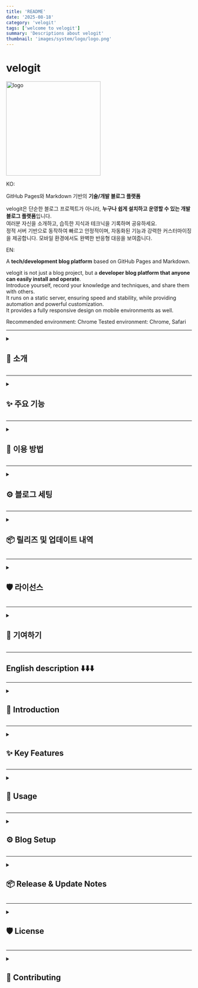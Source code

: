 ```yaml
---
title: 'README'
date: '2025-08-18'
category: 'velogit'
tags: ['welcome to velogit']
summary: 'Descriptions about velogit'
thumbnail: 'images/system/logo/logo.png'
---
```


# velogit

<img width="256" height="256" alt="logo" src="https://github.com/user-attachments/assets/149afc7b-4711-43db-a87d-88b56840b0ef" />

KO:

GitHub Pages와 Markdown 기반의 **기술/개발 블로그 플랫폼**

velogit은 단순한 블로그 프로젝트가 아니라, **누구나 쉽게 설치하고 운영할 수 있는 개발 블로그 플랫폼**입니다.  
여러분 자신을 소개하고, 습득한 지식과 테크닉을 기록하며 공유하세요.  
정적 서버 기반으로 동작하여 빠르고 안정적이며, 자동화된 기능과 강력한 커스터마이징을 제공합니다.
모바일 환경에서도 완벽한 반응형 대응을 보여줍니다.

EN:

A **tech/development blog platform** based on GitHub Pages and Markdown.

velogit is not just a blog project, but a **developer blog platform that anyone can easily install and operate**.  
Introduce yourself, record your knowledge and techniques, and share them with others.  
It runs on a static server, ensuring speed and stability, while providing automation and powerful customization.  
It provides a fully responsive design on mobile environments as well.

Recommended environment: Chrome
Tested environment: Chrome, Safari

---

<details>
<summary><h2>🎯 소개</h2></summary>

- **플랫폼**: GitHub Pages + React + Markdown
- **특징**: 쉽고 빠른 설치, 자동화된 배포, 강력한 커스터마이징 지원
- **목표**:
    - 기술 블로그 이상의 **개인 브랜딩 도구**
    - 공부 기록, 지식 공유, 자기소개와 포트폴리오까지 한 번에 관리

</details>

---

<details>
<summary><h2>✨ 주요 기능</h2></summary>

### 🖋️ 작성 관련 기능

velogit은 단순히 Markdown을 지원하는 수준을 넘어, **개발자 친화적인 작성 도구**를 제공합니다.

- **16가지 작성 도움 기능**  
  h1~h4 자동삽입, Bold, Italic, StrikeThrough, 인용문, 리스트, 코드 블록, 링크, 이미지/동영상 삽입, keyboard 태그, mark 태그, details-summary, 표 삽입, 파일 업로드 등
- **Floating Toolbar**  
  커서 위치 근처에 툴바를 띄워, 작성 흐름이 끊기지 않도록 도와줍니다.
- **다국어 교정 + 한국어 교정 기능**
    - 영어, 일본어 등 다양한 언어 교정
    - 베타 기능이지만, 한국어 문법 교정도 자동화 가능
- **작성 내용 유실 방지 기능**
    - 최대 5개의 임시글 저장 가능
    - 실수로 뒤로가기 / 새로고침 / 탭 닫기를 했을 때, 작성 중인 내용을 잃지 않도록 확인 메시지를 표시

---

### 🎨 테마 시스템

- **15가지 기본 테마 + 1 커스텀 테마** 제공
- 각 테마는 라이트/다크 모드 지원
- 간단한 설정으로 커스텀 테마 적용 가능
- **나만의 블로그 분위기**를 만들 수 있는 강력한 커스터마이징

---

### 🧘 스트레칭 팝업

개발자라면 누구나 공감하는 문제, 바로 **장시간 앉아서 작업하는 습관**!  
velogit은 단순 블로그 이상으로 **건강까지 챙길 수 있는 스트레칭 알림**을 제공합니다.

- 스트레칭 간격 및 시간 직접 설정 가능
- 작업 중간중간 “일어나서 기지개를 켜라”는 유쾌한 리마인드

---

### 🎶 블로그 배경 음악

개발자 블로그의 딱딱함과 지루함을 없애고자,  
**개인의 취향을 담을 수 있도록 배경 음악 기능**을 제공합니다.

좋아하는 음악을 틀어놓고, 글을 쓰거나 방문자와 플레이리스트를 공유해보세요.
※ 저작권을 꼭 지켜주세요!

---

### 🪪 About 페이지

블로그는 곧 **나 자신을 보여주는 공간**입니다.

- 자기소개 및 포트폴리오 요약 가능
- 자유로운 표현 가능
- 단순 기록용 블로그가 아닌, **나를 알리는 포트폴리오 플랫폼**

---

### 🐉 블로그 성장 시각화

블로그를 운영하는 재미를 더하기 위해, 성장 요소를 게임화했습니다.

- 글 작성 수(Post 개수)에 따라 블로그가 **레벨업**
- 귀여운 아케이드풍 용 캐릭터로 성장 시각화
- **Top 3 카테고리**와 누적 게시글 수도 한눈에 확인 가능

---

### 💬 댓글 기능 (Utterances 기반)

블로그에 **이슈 기반 댓글 시스템**을 추가했습니다.  
이는 [Utterances](https://utteranc.es/)를 활용하며, 사용자는 **GitHub 계정 인증**만으로 댓글을 작성할 수 있습니다.

- **특징**:

    - 댓글은 GitHub Repository의 **Issue**로 관리됩니다.
    - GitHub 계정을 가진 누구나 댓글 작성 가능.
    - 깔끔하고 블로그 스타일에 잘 어울리는 UI 제공.

- **사용 시 주의사항**:
    - 최초 댓글 작성 시 **GitHub 인증 과정**이 필요합니다.
    - 인증 후에는 **블로그 Home 화면으로 리다이렉트**됩니다.  
      → 다시 댓글을 달고 싶다면, 글 상세 페이지로 **재진입**해야 합니다.

👉 인증만 마치면 이후로는 편리하게 댓글을 달 수 있습니다.

</details>

---

<details>
<summary><h2>🚀 이용 방법</h2></summary>

### 1. 사전 준비

- Docker 설치 필요
    - macOS:
        ```bash
        brew install --cask docker
        ```
    - Windows: [Docker 공식 사이트](https://www.docker.com/get-started/)에서 다운로드

설치가 완료되면 아래 명령어로 정상 설치 여부를 확인하세요:

```bash
docker -v
docker run hello-world
```

### 2. 최초 실행

포크 후 첫 실행 시에는 아래 명령어로 Docker 이미지를 빌드하고 서버를 실행합니다:

```bash
docker compose up --build -d server
```

### 3. 개발 서버 실행

프론트엔드를 실행하려면

최초 실행 시 먼저 의존성을 설치합니다:

```bash
pnpm install
```

이후 개발 서버를 실행합니다:

```bash
pnpm run dev
```

### 4. POST 등록/삭제

- 블로그에서 새 글 작성(혹은 수정) 후 **`publish/edit` 버튼**을 누르면,  
  자동으로 **배포 스크립트 실행 코드**가 클립보드에 복사됩니다.
- 해당 코드를 **velogit 루트 폴더에서 붙여넣어 실행**하면,  
  **자동으로 GitHub Pages에 반영**됩니다.

👉 사용자는 글 작성 후 버튼을 누르고 명령어 한 줄 실행으로 `빌드 → 커밋 → 푸시 → 배포`까지 한 번에 진행됩니다.

- 글 삭제는 `velogit/posts`에서 원하는 파일을 삭제하면 됩니다.

### 5. 깃허브 페이지 설정

- 최초 글 등록을 한번 해주세요. 등록 시 gh-pages 브렌치가 자동으로 생성 및 배포됩니다.
- 이후 Settings > Pages에 들어가 아래 사진과 같이 branch를 gh-pages로 페이지를 설정해주세요.
  <img width="1239" height="596" alt="image" src="https://github.com/user-attachments/assets/a065bd1b-6057-4f0f-abc2-ec51f4317264" />
- 일반적인 주소: https://github-name.github.io/velogit

### 6. 추후 플랫폼 업데이트

velogit 원본 저장소의 최신 업데이트를 내 저장소에 반영하려면  
`upstream`을 설정하고, 주기적으로 원본을 가져와 병합해야 합니다.

```bash
git remote add upstream https://github.com/author/velogit.git
```

로 원본 저장소와 원격 설정을 하고 업데이트 내용이 있다면

```bash
	1.	git fetch upstream
	2.	git merge upstream/master
	3.	git push origin master
```

로 반영해주시며 됩니다.

</details>

---

<details>
<summary><h2>⚙️ 블로그 세팅</h2></summary>

아래 설정은 Velogit을 처음 사용할 때 반드시 진행해야 하는 필수 세팅입니다.
이 외의 설정을 임의로 변경한 뒤 배포하여 사용하는 경우, 저작권 침해에 해당할 수 있습니다.

---

### 1. 테마 설정

- 경로: `velogit/public/images/system/themes`
- `custom.png`, `custom-header.png` 파일을 원하는 이미지로 교체하세요.
- **권장사항**:

    - Header 이미지는 **21:9 비율**을 권장합니다.
    - 이미지 중앙에는 복잡한 요소가 없는 것을 추천합니다.

- 추가 설정 (색상):

    - `velogit/index.css` 에서 `.theme-custom` 과 `.theme-custom.dark` 의 색상 값을 기호에 맞게 수정하면  
      **라이트/다크 모드의 색상 테마**를 자유롭게 변경할 수 있습니다.

- 추가 설정 (기본 테마 지정):

    - 기본 진입 시 적용될 테마를 바꾸고 싶다면  
      `velogit/src/components/common/layout/footer/ThemeSelectorModal.tsx` 에서 아래 코드를 수정하세요.

        ```ts
        // before
        const [currentTheme, setCurrentTheme] = useState<string>('default');

        // after (예: 기본 테마를 'sakura'로)
        const [currentTheme, setCurrentTheme] = useState<string>('sakura');
        ```

    - **중요:** 기본 테마는 최초 진입 시 적용되는 초기값일 뿐이며,  
      이후 사용자가 테마를 변경하면 **로컬스토리지의 마지막 테마 값**이 항상 우선됩니다.
      즉, 방문자가 이전에 선택했던 테마가 있다면 그 값이 자동으로 적용됩니다.

---

### 2. 블로그 헤더 설명글

- 경로: `velogit/src/data/home.ts`
- 수정할 항목:
    - `profileImgPath` : 프로필 이미지 경로
    - `blogOwnerDesc` : 블로그 소유자 설명
    - `blogDesc` : 블로그 소개글

➡️ 이 데이터들은 **홈 화면 블로그 대문**을 꾸며줍니다.  
여러분의 프로필 이미지와 간단한 블로그 설명글을 넣어주세요.

---

### 3. 블로그 배경 음악

- 경로: `velogit/src/assets/audio`
- 배경 음악으로 사용할 `mp3` 파일을 추가하세요.
- 여러 개의 파일을 넣으면 **자동으로 랜덤 재생**됩니다. 🎶

---

### 4. About 페이지

- 경로: `velogit/src/pages/AboutPage.tsx`
- **자유롭게 커스터마이징** 가능:
    - 직접 코드를 작성해도 되고
    - 제공된 템플릿의 텍스트만 수정해도 됩니다.
- 자기소개 및 포트폴리오를 소개하는 용도로 꾸며주세요.

---

### 5. 오픈그래프 설정

- 경로: `velogit/index.html`
- `letYuchan` 이라고 적힌 부분을 **여러분의 GitHub 계정 아이디**로 바꿔주세요.

➡️ 블로그 공유 시 썸네일/메타데이터에 반영됩니다.

---

📌 해당 내용을 GitHub Pages에도 반영하려면, 모든 설정을 마친 후 아래 명령어를 실행해주세요:

```bash
pnpm run deploy
```

📌 위 설명은 실제 앱의 **Help 모달**에서도 확인 가능합니다.

</details>

---

<details>
<summary><h2>📦 릴리즈 및 업데이트 내역</h2></summary>

### 📌 현재 릴리즈

- **v1.0.0 (Beta)**  
  velogit의 첫 공식 배포 버전입니다.

### 📝 업데이트 내역

⏳ 앞으로의 업데이트 내역은 이곳에 계속 기록될 예정입니다.

</details>

---

<details>
<summary><h2>🛡️ 라이선스</h2></summary>

© 2025 **Velogit** — Created by **letYuchan**  
Licensed under **CC BY-NC 4.0** (Personal and Non-Commercial Use Only)

</details>

---

<details>
<summary><h2>🤝 기여하기</h2></summary>

- velogit은 더 나은 플랫폼을 지향합니다.
- 버그 제보, 기능 제안, 코드 기여 모두 환영합니다!
- PR -> 승인 후 기여가 최종 반영됩니다.
- 다음 예시와 같은 커밋메시지 형식를 지켜주세요.

```bash
e.g., feat: A기능 추가
```

</details>

---

## English description ⬇️⬇️⬇️

---

<details>
<summary><h2>🎯 Introduction</h2></summary>

- **Platform**: GitHub Pages + React + Markdown
- **Features**: Easy installation, automated deployment, strong customization support
- **Goals**:
    - More than just a tech blog — a **personal branding tool**
    - Manage study notes, knowledge sharing, self-introduction, and portfolio all in one place

</details>

---

<details>
<summary><h2>✨ Key Features</h2></summary>

### 🖋️ Writing Features

velogit goes beyond basic Markdown support by providing **developer-friendly authoring tools**:

- **16 authoring helpers**  
  h1~h4 auto-insertion, Bold, Italic, StrikeThrough, Blockquotes, Lists, Code blocks, Links, Images/Videos, Keyboard tag, Mark tag, Details-Summary, Tables, File uploads, etc.
- **Floating Toolbar**  
  Appears near your cursor so you don’t break your writing flow.
- **Multilingual + Korean Grammar Correction**
    - Supports multiple languages such as English and Japanese
    - Beta: automatic Korean grammar correction
- **Unsaved Content Protection** - You can keep up to 5 draft posts - Shows a confirmation dialog when the user accidentally navigates back, refreshes, or closes the tab, preventing loss of unsaved content

---

### 🎨 Theme System

- **15 built-in themes + 1 custom theme**
- Light/Dark mode support per theme
- Easy customization to create **your own blog vibe**

---

### 🧘 Stretching Popup

Developers often suffer from sitting too long.  
velogit goes beyond blogging by adding a **health-conscious stretching reminder**.

- Set stretching intervals and duration
- Friendly reminders to keep you moving

---

### 🎶 Blog Background Music

Break the stereotype of stiff developer blogs.  
Add **background music** to personalize your blog. 🎵

_Remember to respect copyright when using music files._

---

### 🪪 About Page

Your blog is also a **portfolio and introduction space**.

- Summarize your portfolio and self-introduction
- Customize with Markdown + HTML freely

---

### 🐉 Blog Growth Visualization

Make blogging fun with gamified growth features:

- Blog levels up based on post count
- Cute arcade-style dragon visualizes progress
- Track **Top 3 categories** and total posts at a glance

---

### 💬 Comment System (Powered by Utterances)

We have added an **issue-based comment system** using [Utterances](https://utteranc.es/).  
This allows users to leave comments with a simple **GitHub account authentication**.

- **Features**:

    - Comments are stored and managed as **GitHub Issues**.
    - Anyone with a GitHub account can post comments.
    - Provides a clean UI that integrates seamlessly with the blog.

- **Important Notes**:
    - When posting a comment for the first time, **GitHub authentication** is required.
    - After authentication, you will be redirected to the **Home page**.  
      → To continue commenting, you need to **re-enter the post detail page**.

👉 Once authenticated, commenting will be smooth and convenient from then on.

</details>

---

<details>
<summary><h2>🚀 Usage</h2></summary>

### 1. Prerequisites

Docker is required.

- macOS:
    ```bash
    brew install --cask docker
    ```
- Windows: [Docker Official Site](https://www.docker.com/get-started/)

Check installation with:

```bash
docker -v
docker run hello-world
```

### 2. First Run

After forking, build and start the Docker image:

```bash
docker compose up --build -d server
```

### 3. Start Dev Server

Run the frontend locally

When running for the first time, install dependencies:

```bash
pnpm install
```

Then, start the development server:

```bash
pnpm run dev
```

### 4. Post Publishing/Delete

- After creating/editing a post, click **`publish/edit` button**.  
  A deployment script command will be copied to your clipboard.
- Paste and execute it in the **velogit root folder** to  
  automatically deploy to GitHub Pages.

👉 With one command, you can handle `build → commit → push → deploy`.

- To delete a post, simply remove the desired file from velogit/posts.

### 5. GitHub Pages Setup

- Please register (publish) at least one post for the first time.
  When you do, the gh-pages branch will be automatically created and deployed.
- Then go to Settings > Pages in your repository and configure it as shown below, by selecting the gh-pages branch as the Pages source.
  <img width="1239" height="596" alt="image" src="https://github.com/user-attachments/assets/a065bd1b-6057-4f0f-abc2-ec51f4317264" />
- The default site address will be: https://github-username.github.io/velogit

### 6. Keeping Updated

To sync with the original repository, set `upstream` and pull updates:

```bash
git remote add upstream https://github.com/author/velogit.git
```

Then apply updates with:

```bash
git fetch upstream
git merge upstream/master
git push origin master
```

</details>

---

<details>
<summary><h2>⚙️ Blog Setup</h2></summary>

Modifying configurations beyond the provided settings and deploying the application may constitute a copyright violation.

---

### 1. Theme Setup

- Path: `velogit/public/images/system/themes`
- Replace `custom.png` and `custom-header.png` with your own images.
- **Recommendations**:

    - Use **21:9 ratio** for the header.
    - Keep the center area clean/simple.

- Additional (Colors):  
  Edit `velogit/index.css` to change `.theme-custom` and `.theme-custom.dark` color values for Light/Dark theme customization.

- Additional (Default Theme):  
  To change the initial theme, edit:  
  `velogit/src/components/common/layout/footer/ThemeSelectorModal.tsx`

    ```ts
    // default
    const [currentTheme, setCurrentTheme] = useState<string>('default');

    // example (default theme set to 'sakura')
    const [currentTheme, setCurrentTheme] = useState<string>('sakura');
    ```

    ⚠️ Note: After first load, user theme preference is stored in **localStorage**, which always takes priority.

---

### 2. Blog Header Text

- Path: `velogit/src/data/home.ts`
- Update these values:
    - `profileImgPath`: profile image path
    - `blogOwnerDesc`: blog owner description
    - `blogDesc`: blog introduction

---

### 3. Background Music

- Path: `velogit/src/assets/audio`
- Add `.mp3` files for background music.
- Multiple files → **random shuffle playback**. 🎶

---

### 4. About Page

- Path: `velogit/src/pages/AboutPage.tsx`
- Fully customizable:
    - Write your own code
    - Or just edit template text

---

### 5. Open Graph Metadata

- Path: `velogit/index.html`
- Replace all `letYuchan` strings with your GitHub username.

➡️ Affects shared preview metadata (thumbnail/title/desc).

---

📌 To apply these changes to GitHub Pages, please finish all configurations first, then run:

```bash
pnpm run deploy
```

📌 These setup instructions are also available in the app’s **Help modal**.

</details>

---

<details>
<summary><h2>📦 Release & Update Notes</h2></summary>

### 📌 Current Release

- **v1.0.0 (Beta)**  
  The very first official release of velogit.

### 📝 Update History

⏳ Future updates will be continuously documented here.

</details>

---

<details>
<summary><h2>🛡️ License</h2></summary>

© 2025 **velogit** — Created by **letYuchan**  
Licensed under **CC BY-NC 4.0** (Personal and Non-Commercial Use Only)

</details>

---

<details>
<summary><h2>🤝 Contributing</h2></summary>

- velogit aims to evolve into a better platform.
- Bug reports, feature requests, and contributions are welcome!
- PR → Contributions will be reflected only **after approval**.
- Please follow the commit message format as shown in the examples below.

```bash
e.g., feat: add feature A
```

</details>

